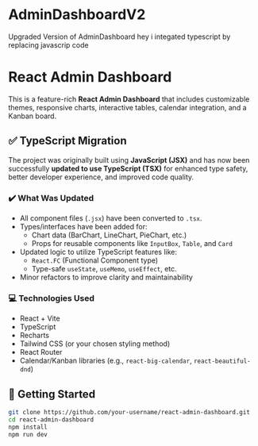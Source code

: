 # AdminDashboardV2
Upgraded Version of AdminDashboard hey i integated typescript by replacing javascrip code
# React Admin Dashboard

This is a feature-rich **React Admin Dashboard** that includes customizable themes, responsive charts, interactive tables, calendar integration, and a Kanban board.

## ✅ TypeScript Migration

The project was originally built using **JavaScript (JSX)** and has now been successfully **updated to use TypeScript (TSX)** for enhanced type safety, better developer experience, and improved code quality.

### ✔️ What Was Updated

- All component files (`.jsx`) have been converted to `.tsx`.
- Types/interfaces have been added for:
  - Chart data (BarChart, LineChart, PieChart, etc.)
  - Props for reusable components like `InputBox`, `Table`, and `Card`
- Updated logic to utilize TypeScript features like:
  - `React.FC` (Functional Component type)
  - Type-safe `useState`, `useMemo`, `useEffect`, etc.
- Minor refactors to improve clarity and maintainability

### 💻 Technologies Used

- React + Vite
- TypeScript
- Recharts
- Tailwind CSS (or your chosen styling method)
- React Router
- Calendar/Kanban libraries (e.g., `react-big-calendar`, `react-beautiful-dnd`)

## 🚀 Getting Started

```bash
git clone https://github.com/your-username/react-admin-dashboard.git
cd react-admin-dashboard
npm install
npm run dev

